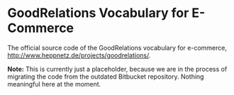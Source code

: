 # GoodRelations Vocabulary for E-Commerce
The official source code of the GoodRelations vocabulary for e-commerce, http://www.heppnetz.de/projects/goodrelations/.

**Note:** This is currently just a placeholder, because we are in the process of migrating the code from the outdated Bitbucket repository. Nothing meaningful here at the moment.
